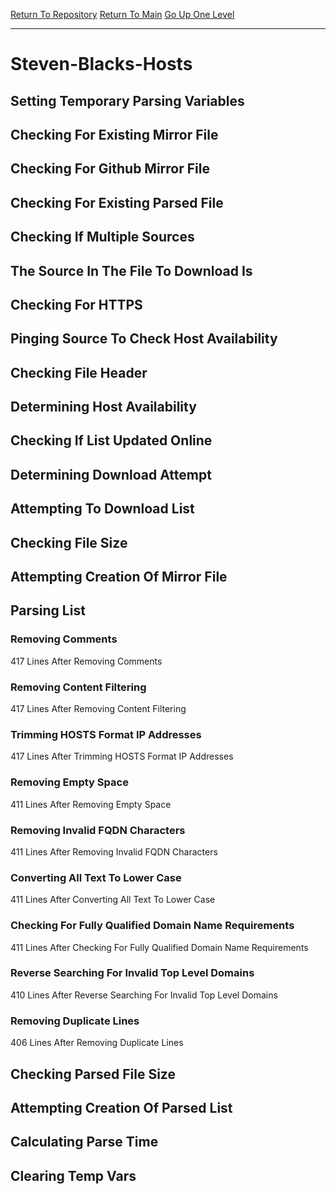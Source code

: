 [Return To Repository](https://github.com/deathbybandaid/piholeparser/)
[Return To Main](https://github.com/deathbybandaid/piholeparser/blob/master/RecentRunLogs/Mainlog.md)
[Go Up One Level](https://github.com/deathbybandaid/piholeparser/blob/master/RecentRunLogs/TopLevelScripts/30-Processing-Blacklists.md)
____________________________________
# Steven-Blacks-Hosts
## Setting Temporary Parsing Variables
## Checking For Existing Mirror File
## Checking For Github Mirror File
## Checking For Existing Parsed File
## Checking If Multiple Sources
## The Source In The File To Download Is
## Checking For HTTPS
## Pinging Source To Check Host Availability
## Checking File Header
## Determining Host Availability
## Checking If List Updated Online
## Determining Download Attempt
## Attempting To Download List
## Checking File Size
## Attempting Creation Of Mirror File
## Parsing List
### Removing Comments
417 Lines After Removing Comments
### Removing Content Filtering
417 Lines After Removing Content Filtering
### Trimming HOSTS Format IP Addresses
417 Lines After Trimming HOSTS Format IP Addresses
### Removing Empty Space
411 Lines After Removing Empty Space
### Removing Invalid FQDN Characters
411 Lines After Removing Invalid FQDN Characters
### Converting All Text To Lower Case
411 Lines After Converting All Text To Lower Case
### Checking For Fully Qualified Domain Name Requirements
411 Lines After Checking For Fully Qualified Domain Name Requirements
### Reverse Searching For Invalid Top Level Domains
410 Lines After Reverse Searching For Invalid Top Level Domains
### Removing Duplicate Lines
406 Lines After Removing Duplicate Lines
## Checking Parsed File Size
## Attempting Creation Of Parsed List
## Calculating Parse Time
## Clearing Temp Vars
